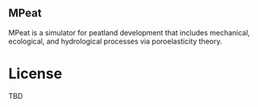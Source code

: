 ## MPeat
MPeat is a simulator for peatland development that includes mechanical, ecological, and hydrological processes via poroelasticity theory.

# License
TBD
